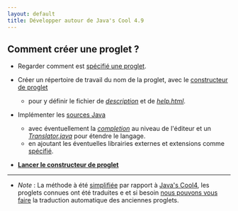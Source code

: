 ```yaml
---
layout: default
title: Développer autour de Java's Cool 4.9
---
```


## Comment créer une proglet ?

* Regarder comment est [spécifié une proglet](./specification.html).

* Créer un répertoire de travail du nom de la proglet, avec le [constructeur de proglet](../../wproglets/javascool-core.jar)
  * pour y définir le fichier de *[description](./proglet-json.html)* et de *[help.html](./documentation.html)*.

* Implémenter les [sources Java](./functions-java.html) 
  * avec éventuellement la *[completion](./completion-json.html)* au niveau de l'éditeur et un  *[Translator.java](./translator-java.html)* pour étendre le langage.
  * en ajoutant les éventuelles librairies externes et extensions comme [spécifié](./specification.html).

* **[Lancer le constructeur de proglet](../../wproglets/javascool-core.jar)**


---- 

* *Note* : La méthode à été [simplifiée](./jvs4tojvs5.html) par rapport à [Java's Cool4](http://javascool.gforge.inria.fr/v4/index.php?page=developers), les proglets connues ont été traduites e et si besoin [nous pouvons vous faire](../wpages/contact.html) la traduction automatique des anciennes proglets.
